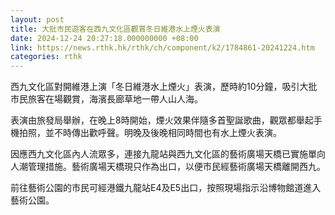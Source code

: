 ```yaml
---
layout: post
title: 大批市民遊客在西九文化區觀賞冬日維港水上煙火表演
date: 2024-12-24 20:27:18.000000000 +08:00
link: https://news.rthk.hk/rthk/ch/component/k2/1784861-20241224.htm
categories: rthk
---
```


西九文化區對開維港上演「冬日維港水上煙火」表演，歷時約10分鐘，吸引大批市民旅客在場觀賞，海濱長廊草地一帶人山人海。

表演由旅發局舉辦，在晚上8時開始，煙火效果伴隨多首聖誕歌曲，觀眾都舉起手機拍照，並不時傳出歡呼聲。明晚及後晚相同時間也有水上煙火表演。

因應西九文化區內人流眾多，連接九龍站與西九文化區的藝術廣場天橋已實施單向人潮管理措施。藝術廣場天橋現只作為出口，以便市民經藝術廣場天橋離開西九。

前往藝術公園的市民可經港鐵九龍站E4及E5出口，按照現場指示沿博物館道進入藝術公園。

